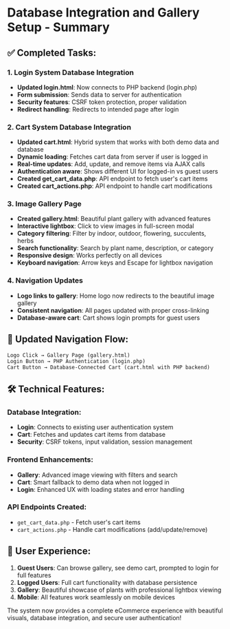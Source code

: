 # Database Integration and Gallery Setup - Summary

## ✅ Completed Tasks:

### 1. **Login System Database Integration**
- **Updated login.html**: Now connects to PHP backend (login.php)
- **Form submission**: Sends data to server for authentication
- **Security features**: CSRF token protection, proper validation
- **Redirect handling**: Redirects to intended page after login

### 2. **Cart System Database Integration**
- **Updated cart.html**: Hybrid system that works with both demo data and database
- **Dynamic loading**: Fetches cart data from server if user is logged in
- **Real-time updates**: Add, update, and remove items via AJAX calls
- **Authentication aware**: Shows different UI for logged-in vs guest users
- **Created get_cart_data.php**: API endpoint to fetch user's cart items
- **Created cart_actions.php**: API endpoint to handle cart modifications

### 3. **Image Gallery Page**
- **Created gallery.html**: Beautiful plant gallery with advanced features
- **Interactive lightbox**: Click to view images in full-screen modal
- **Category filtering**: Filter by indoor, outdoor, flowering, succulents, herbs
- **Search functionality**: Search by plant name, description, or category
- **Responsive design**: Works perfectly on all devices
- **Keyboard navigation**: Arrow keys and Escape for lightbox navigation

### 4. **Navigation Updates**
- **Logo links to gallery**: Home logo now redirects to the beautiful image gallery
- **Consistent navigation**: All pages updated with proper cross-linking
- **Database-aware cart**: Cart shows login prompts for guest users

## 🔗 **Updated Navigation Flow:**

```
Logo Click → Gallery Page (gallery.html)
Login Button → PHP Authentication (login.php)
Cart Button → Database-Connected Cart (cart.html with PHP backend)
```

## 🛠 **Technical Features:**

### **Database Integration:**
- **Login**: Connects to existing user authentication system
- **Cart**: Fetches and updates cart items from database
- **Security**: CSRF tokens, input validation, session management

### **Frontend Enhancements:**
- **Gallery**: Advanced image viewing with filters and search
- **Cart**: Smart fallback to demo data when not logged in
- **Login**: Enhanced UX with loading states and error handling

### **API Endpoints Created:**
- `get_cart_data.php` - Fetch user's cart items
- `cart_actions.php` - Handle cart modifications (add/update/remove)

## 🎨 **User Experience:**

1. **Guest Users**: Can browse gallery, see demo cart, prompted to login for full features
2. **Logged Users**: Full cart functionality with database persistence
3. **Gallery**: Beautiful showcase of plants with professional lightbox viewing
4. **Mobile**: All features work seamlessly on mobile devices

The system now provides a complete eCommerce experience with beautiful visuals, database integration, and secure user authentication!
